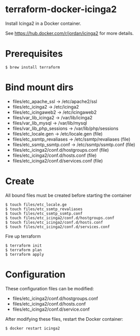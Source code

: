 # terraform-docker-icinga2

Install Icinga2 in a Docker container.

See https://hub.docker.com/r/jordan/icinga2 for more details.

# Prerequisites

```
$ brew install terraform
```

# Bind mount dirs

* files/etc_apache_ssl -> /etc/apache2/ssl
* files/etc_icinga2 -> /etc/icinga2
* files/etc_icingaweb2 -> /etc/icingaweb2
* files/var_lib_icinga2 -> /var/lib/icinga2
* files/var_lib_mysql -> /var/lib/mysql
* files/var_lib_php_sessions -> /var/lib/php/sessions
* files/etc_locale.gen -> /etc/locale.gen (file)
* files/etc_ssmtp_revaliases -> /etc/ssmtp/revaliases (file)
* files/etc_ssmtp_ssmtp.conf -> /etc/ssmtp/ssmtp.conf (file)
* files/etc_icinga2/conf.d/hostgroups.conf (file)
* files/etc_icinga2/conf.d/hosts.conf (file)
* files/etc_icinga2/conf.d/services.conf (file)
# Create

All bound files must be created before starting the container
```
$ touch files/etc_locale.ge
$ touch files/etc_ssmtp_revaliases
$ touch files/etc_ssmtp_ssmtp.conf
$ touch files/etc_icinga2/conf.d/hostgroups.conf
$ touch files/etc_icinga2/conf.d/hosts.conf
$ touch files/etc_icinga2/conf.d/services.conf
```

Fire up terraform 

```
$ terraform init
$ terraform plan
$ terraform apply
```

# Configuration

These configuration files can be modified:

* files/etc_icinga2/conf.d/hostgroups.conf
* files/etc_icinga2/conf.d/hosts.conf
* files/etc_icinga2/conf.d/service.conf

After modifying these files, restart the Docker container:

```
$ docker restart icinga2
```